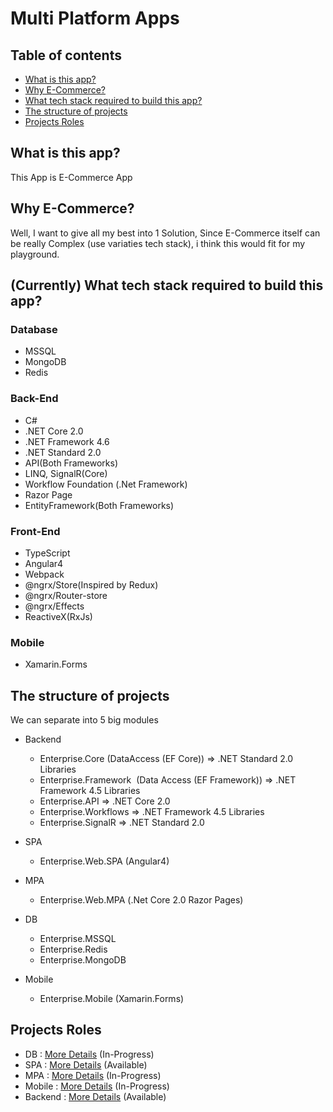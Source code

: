 # Multi Platform Apps

## Table of contents

* [What is this app?](what-is-this-app)
* [Why E-Commerce?](why-e-commerce)
* [What tech stack required to build this app?](what-tech-stack-required-to-build-this-app)
* [The structure of projects](the-structure-of-projects)
* [Projects Roles](projects-roles)

## What is this app?

This App is E-Commerce App
 
## Why E-Commerce?

Well, I want to give all my best into 1 Solution,
Since E-Commerce itself can be really Complex (use variaties tech stack), i think this would fit for my playground.
 
## (Currently) What tech stack required to build this app? 

### Database

* MSSQL
* MongoDB
* Redis
 
### Back-End

* C#
* .NET Core 2.0
* .NET Framework 4.6
* .NET Standard 2.0
* API(Both Frameworks)
* LINQ, SignalR(Core)
* Workflow Foundation (.Net Framework)
* Razor Page
* EntityFramework(Both Frameworks)
 
### Front-End

* TypeScript
* Angular4
* Webpack
* @ngrx/Store(Inspired by Redux)
* @ngrx/Router-store
* @ngrx/Effects
* ReactiveX(RxJs)
 
### Mobile
* Xamarin.Forms
 
## The structure of projects

We can separate into 5 big modules

* Backend
  * Enterprise.Core (DataAccess (EF Core)) => .NET Standard 2.0 Libraries
  * Enterprise.Framework  (Data Access (EF Framework)) => .NET Framework 4.5 Libraries
  * Enterprise.API => .NET Core 2.0
  * Enterprise.Workflows => .NET Framework 4.5 Libraries
  * Enterprise.SignalR => .NET Standard 2.0
  
* SPA
  * Enterprise.Web.SPA (Angular4)
  
* MPA
  * Enterprise.Web.MPA (.Net Core 2.0 Razor Pages)
  
* DB
  * Enterprise.MSSQL
  * Enterprise.Redis
  * Enterprise.MongoDB
  
* Mobile
  * Enterprise.Mobile (Xamarin.Forms)

## Projects Roles

* DB : [More Details](https://github.com/Darwinyo/Enterprise/tree/master/Enterprise.Database) (In-Progress)
* SPA : [More Details](https://github.com/Darwinyo/Enterprise/tree/master/Enterprise.Web.SPA) (Available)
* MPA : [More Details](https://github.com/Darwinyo/Enterprise/tree/master/Enterprise.Web.MPA) (In-Progress)
* Mobile : [More Details](https://github.com/Darwinyo/Enterprise/tree/master/Enterprise.Mobile) (In-Progress)
* Backend : [More Details](https://github.com/Darwinyo/Enterprise/tree/master/Enterprise.Backend) (Available)


